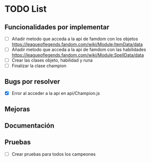 # TODO List

## Funcionalidades por implementar
- [ ] Añadir metodo que acceda a la api de famdom con los objetos https://leagueoflegends.fandom.com/wiki/Module:ItemData/data
- [ ] Añadir metodo que acceda a la api de famdom con las habilidades https://leagueoflegends.fandom.com/wiki/Module:SpellData/data
- [ ] Crear las clases objeto, habilidad y runa
- [ ] Finalizar la clase champion

## Bugs por resolver
- [x] Error al acceder a la api en api/Champion.js


## Mejoras

## Documentación

## Pruebas
- [ ] Crear pruebas para todos los campeones
